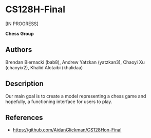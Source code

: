 # CS128H-Final

[IN PROGRESS]

<b>Chess Group</b>

## Authors
Brendan Biernacki (bab8), Andrew Yatzkan (yatzkan3), Chaoyi Xu (chaoyix2), Khalid Alotaibi (khalidaa)

## Description
Our main goal is to create a model representing a chess game and hopefully, a functioning interface for users to play.



## References
- https://github.com/AidanGlickman/CS128Hon-Final
